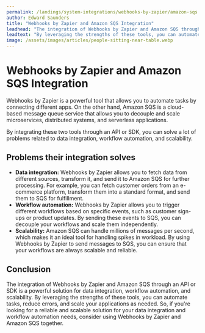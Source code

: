 ```yaml
---
permalink: /landings/system-integrations/webhooks-by-zapier/amazon-sqs
author: Edward Saunders
title: "Webhooks by Zapier and Amazon SQS Integration"
leadhead: "The integration of Webhooks by Zapier and Amazon SQS through an API or SDK is a powerful solution for data integration, workflow automation, and scalability"
leadtext: "By leveraging the strengths of these tools, you can automate tasks, reduce errors, and scale your applications as needed. So, if you're looking for a reliable and scalable solution for your data integration and workflow automation needs, consider using Webhooks by Zapier and Amazon SQS together."
image: /assets/images/articles/people-sitting-near-table.webp
---
```

<div class="arttext">        <h1>Webhooks by Zapier and Amazon SQS Integration</h1>
        <p>Webhooks by Zapier is a powerful tool that allows you to automate tasks by connecting different apps. On the other hand, Amazon SQS is a cloud-based message queue service that allows you to decouple and scale microservices, distributed systems, and serverless applications.</p>
        <p>By integrating these two tools through an API or SDK, you can solve a lot of problems related to data integration, workflow automation, and scalability.</p>
        <h2>Problems their integration solves</h2>
        <ul>
            <li><strong>Data integration:</strong> Webhooks by Zapier allows you to fetch data from different sources, transform it, and send it to Amazon SQS for further processing. For example, you can fetch customer orders from an e-commerce platform, transform them into a standard format, and send them to SQS for fulfillment.</li>
            <li><strong>Workflow automation:</strong> Webhooks by Zapier allows you to trigger different workflows based on specific events, such as customer sign-ups or product updates. By sending these events to SQS, you can decouple your workflows and scale them independently.</li>
            <li><strong>Scalability:</strong> Amazon SQS can handle millions of messages per second, which makes it an ideal tool for handling spikes in workload. By using Webhooks by Zapier to send messages to SQS, you can ensure that your workflows are always scalable and reliable.</li>
        </ul>
        <h2>Conclusion</h2>
        <p>The integration of Webhooks by Zapier and Amazon SQS through an API or SDK is a powerful solution for data integration, workflow automation, and scalability. By leveraging the strengths of these tools, you can automate tasks, reduce errors, and scale your applications as needed. So, if you're looking for a reliable and scalable solution for your data integration and workflow automation needs, consider using Webhooks by Zapier and Amazon SQS together.</p>
</div>